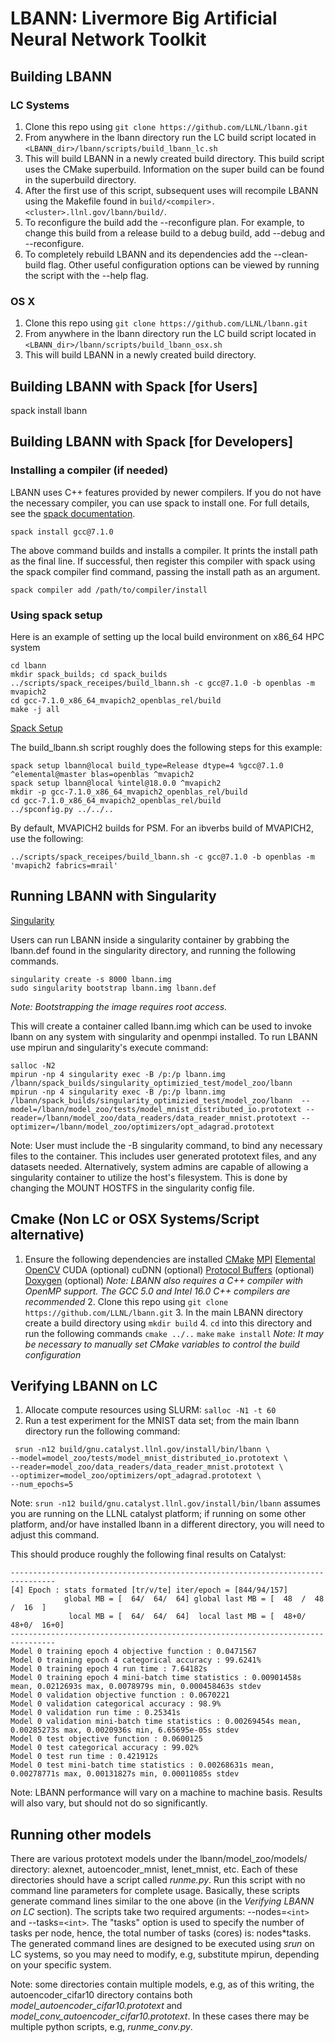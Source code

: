 # LBANN: Livermore Big Artificial Neural Network Toolkit
## Building LBANN

### LC Systems
   1. Clone this repo using `git clone https://github.com/LLNL/lbann.git`
   2. From anywhere in the lbann directory run the LC build script located in  
   `<LBANN_dir>/lbann/scripts/build_lbann_lc.sh`
   3. This will build LBANN in a newly created build directory. This build script uses the CMake superbuild. Information on the super build can be found in the superbuild directory. 
   4. After the first use of this script, subsequent uses will recompile LBANN using the Makefile found in `build/<compiler>.<cluster>.llnl.gov/lbann/build/`.
   5. To reconfigure the build add the --reconfigure plan. For example, to change this build from a release build to a debug build, add --debug and --reconfigure. 
   6. To completely rebuild LBANN and its dependencies add the --clean-build flag. Other useful configuration options can be viewed by running the script with the --help flag. 

### OS X
   1. Clone this repo using `git clone https://github.com/LLNL/lbann.git`
   2. From anywhere in the lbann directory run the LC build script located in  
   `<LBANN_dir>/lbann/scripts/build_lbann_osx.sh`
   3. This will build LBANN in a newly created build directory.

## Building LBANN with Spack [for Users]

   spack install lbann

## Building LBANN with Spack [for Developers]

### Installing a compiler (if needed)

LBANN uses C++ features provided by newer compilers.  If you do not have the necessary compiler, you can use spack to install one.  For full details, see the [spack documentation](http://spack.readthedocs.io/en/latest/getting_started.html#compiler-configuration).

    spack install gcc@7.1.0

The above command builds and installs a compiler.  It prints the install path as the final line.  If successful, then register this compiler with spack using the spack compiler find command, passing the install path as an argument.

    spack compiler add /path/to/compiler/install

### Using spack setup

Here is an example of setting up the local build environment on x86\_64 HPC system

    cd lbann
    mkdir spack_builds; cd spack_builds
    ../scripts/spack_receipes/build_lbann.sh -c gcc@7.1.0 -b openblas -m mvapich2
    cd gcc-7.1.0_x86_64_mvapich2_openblas_rel/build
    make -j all

[Spack Setup](http://spack.readthedocs.io/en/latest/packaging_guide.html?highlight=spack%20diy#build-system-configuration-support)

The build\_lbann.sh script roughly does the following steps for this example:

    spack setup lbann@local build_type=Release dtype=4 %gcc@7.1.0 ^elemental@master blas=openblas ^mvapich2
    spack setup lbann@local %intel@18.0.0 ^mvapich2
    mkdir -p gcc-7.1.0_x86_64_mvapich2_openblas_rel/build
    cd gcc-7.1.0_x86_64_mvapich2_openblas_rel/build
    ../spconfig.py ../../..

By default, MVAPICH2 builds for PSM.  For an ibverbs build of MVAPICH2, use the following:

    ../scripts/spack_receipes/build_lbann.sh -c gcc@7.1.0 -b openblas -m 'mvapich2 fabrics=mrail'

## Running LBANN with Singularity

[Singularity](http://singularity.lbl.gov/)

Users can run LBANN inside a singularity container by grabbing the lbann.def found in the singularity directory, and running the following commands. 
```
singularity create -s 8000 lbann.img
sudo singularity bootstrap lbann.img lbann.def
```
*Note: Bootstrapping the image requires root access.*

This will create a container called lbann.img which can be used to invoke lbann on any system with singularity and openmpi installed.
To run LBANN use mpirun and singularity's execute command:
```
salloc -N2
mpirun -np 4 singularity exec -B /p:/p lbann.img /lbann/spack_builds/singularity_optimizied_test/model_zoo/lbann  mpirun -np 4 singularity exec -B /p:/p lbann.img /lbann/spack_builds/singularity_optimizied_test/model_zoo/lbann  --model=/lbann/model_zoo/tests/model_mnist_distributed_io.prototext --reader=/lbann/model_zoo/data_readers/data_reader_mnist.prototext --optimizer=/lbann/model_zoo/optimizers/opt_adagrad.prototext 
```
Note: User must include the -B singularity command, to bind any necessary files to the container. This includes user generated prototext files, and any datasets needed. Alternatively, system admins are capable of allowing a singularity container to utilize the host's filesystem. This is done by changing the MOUNT HOSTFS in the singularity config file.

## Cmake (Non LC or OSX Systems/Script alternative)
   1. Ensure the following dependencies are installed
    [CMake](https://software.llnl.gov/lbann/cmake.html)
    [MPI](https://software.llnl.gov/lbann/mpi.html)
    [Elemental](https://software.llnl.gov/lbann/elemental.html)
    [OpenCV](https://software.llnl.gov/lbann/opencv.html)
    CUDA (optional)
    cuDNN (optional)
    [Protocol Buffers](https://software.llnl.gov/lbann/protobuf.html) (optional)
    [Doxygen](https://software.llnl.gov/lbann/doxygen.html) (optional)
    *Note: LBANN also requires a C++ compiler with OpenMP support. The GCC 5.0 and Intel 16.0 C++ compilers are recommended*
    2. Clone this repo using `git clone https://github.com/LLNL/lbann.git`
    3. In the main LBANN directory create a build directory using `mkdir build`
    4. `cd` into this directory and run the following commands
    `cmake ../..`
    `make`
    `make install`
    *Note: It may be necessary to manually set CMake variables to control the build configuration*

## Verifying LBANN on LC
   1. Allocate compute resources using SLURM: `salloc -N1 -t 60`
   2. Run a test experiment for the MNIST data set; from the main lbann directory run the following command:
 ```
  srun -n12 build/gnu.catalyst.llnl.gov/install/bin/lbann \
--model=model_zoo/tests/model_mnist_distributed_io.prototext \
--reader=model_zoo/data_readers/data_reader_mnist.prototext \
--optimizer=model_zoo/optimizers/opt_adagrad.prototext \
--num_epochs=5
```
Note: `srun -n12 build/gnu.catalyst.llnl.gov/install/bin/lbann` assumes you are running on the LLNL catalyst platform;
  if running on some other platform, and/or have installed lbann in a different directory, you
  will need to adjust this command.

  This should produce roughly the following final results on Catalyst:
```
--------------------------------------------------------------------------------
[4] Epoch : stats formated [tr/v/te] iter/epoch = [844/94/157]
            global MB = [  64/  64/  64] global last MB = [  48  /  48  /  16  ]
             local MB = [  64/  64/  64]  local last MB = [  48+0/  48+0/  16+0]
--------------------------------------------------------------------------------
Model 0 training epoch 4 objective function : 0.0471567
Model 0 training epoch 4 categorical accuracy : 99.6241%
Model 0 training epoch 4 run time : 7.64182s
Model 0 training epoch 4 mini-batch time statistics : 0.00901458s mean, 0.0212693s max, 0.0078979s min, 0.000458463s stdev
Model 0 validation objective function : 0.0670221
Model 0 validation categorical accuracy : 98.9%
Model 0 validation run time : 0.25341s
Model 0 validation mini-batch time statistics : 0.00269454s mean, 0.00285273s max, 0.0020936s min, 6.65695e-05s stdev
Model 0 test objective function : 0.0600125
Model 0 test categorical accuracy : 99.02%
Model 0 test run time : 0.421912s
Model 0 test mini-batch time statistics : 0.00268631s mean, 0.00278771s max, 0.00131827s min, 0.00011085s stdev
``` 
  Note: LBANN performance will vary on a machine to machine basis. Results will also vary, but should not do so significantly. 

## Running other models
There are various prototext models under the lbann/model_zoo/models/ directory: alexnet, autoencoder_mnist, lenet_mnist, etc. Each of these directories should have a script called *runme.py*. Run this script with no command line parameters for complete usage. Basically, these scripts generate command lines similar to the one above (in the *Verifying LBANN on LC* section). The scripts take two required arguments: --nodes=`<int>` and --tasks=`<int>`. The "tasks" option is used to specify the number of tasks per node, hence, the total number of tasks (cores) is: nodes\*tasks. The generated command lines are designed to be executed using *srun* on LC systems, so you may need to modify, e.g, substitute mpirun, depending on your specific system.

Note: some directories contain multiple models, e.g, as of this writing, the autoencoder_cifar10 directory contains both *model_autoencoder_cifar10.prototext* and *model_conv_autoencoder_cifar10.prototext*. In these cases there may be multiple python scripts, e.g, *runme_conv.py*.
